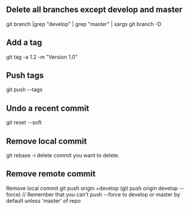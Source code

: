 ## Delete all branches except develop and master
git branch |grep "develop" | grep "master" | xargs git branch -D

## Add a tag
git tag -a 1.2 -m "Version 1.0"

## Push tags
git push --tags

## Undo a recent commit
git reset --soft <commit you want to undo>

## Remove local commit
git rebase -i
delete commit you want to delete.

## Remove remote commit
Remove local commit
git push origin +develop (git push origin develop --force)
// Remember that you can't push --force to develop or master by default unless 'master' of repo
